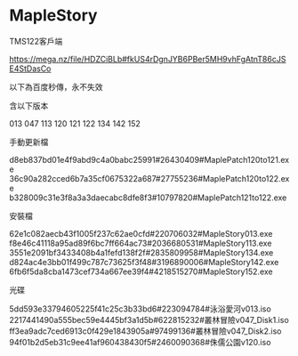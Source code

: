 # MapleStory
TMS122客戶端

https://mega.nz/file/HDZCiBLb#fkUS4rDgnJYB6PBer5MH9vhFgAtnT86cJSE4StDasCo

以下為百度秒傳，永不失效

含以下版本

013 047 113 120 121 122 134 142 152

手動更新檔

d8eb837bd01e4f9abd9c4a0babc25991#26430409#MaplePatch120to121.exe
36c90a282cced6b7a35cf0675322a687#27755236#MaplePatch120to122.exe
b328009c31e3f8a3a3daecabc8dfe8f3#10797820#MaplePatch121to122.exe

安裝檔

62e1c082aecb43f1005f237c62ae0cfd#220706032#MapleStory013.exe
f8e46c41118a95ad89f6bc7ff664ac73#2036680531#MapleStory113.exe
3551e2091bf3433408b4a1fefd138f2f#2835809958#MapleStory134.exe
d824ac4e3bb01f499c787c73625f3f48#3196890006#MapleStory142.exe
6fb6f5da8cba1473cef734a667ee39f4#4218515270#MapleStory152.exe

光碟

5dd593e33794605225f41c25c3b33bd6#223094784#泳浴愛河v013.iso
2217441490a555bec59e4445bf3a1d5b#622815232#叢林冒險v047_Disk1.iso
ff3ea9adc7ced6913c0f429e1843905a#97499136#叢林冒險v047_Disk2.iso
94f01b2d5eb31c9ee41af960438430f5#2460090368#侏儒公園v120.iso
